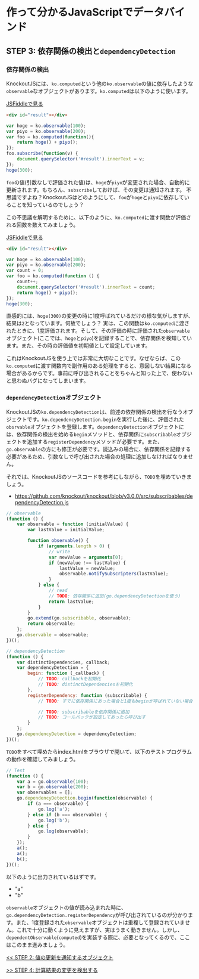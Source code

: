# 作って分かるJavaScriptでデータバインド

## STEP 3: 依存関係の検出と`dependencyDetection`

### 依存関係の検出

KnockoutJSには、`ko.computed`という他の`ko.observable`の値に依存したような`observable`なオブジェクトがあります。`ko.computed`は以下のように使います。

[JSFiddleで見る](http://jsfiddle.net/uedatakuya/52J5b)

```html
<div id="result"></div>
```

```javascript
var hoge = ko.observable(100);
var piyo = ko.observable(200);
var foo = ko.computed(function(){
    return hoge() + piyo();
});
foo.subscribe(function(v) {
    document.querySelector('#result').innerText = v;
});
hoge(300);
```

`foo`の値(引数なしで評価された値)は、`hoge`が`piyo`が変更された場合、自動的に更新されます。もちろん、`subscribe`しておけば、その変更は通知されます。
不思議ですよね？KnockoutJSはどのようにして、`foo`が`hoge`と`piyo`に依存していることを知っているのでしょう？

この不思議を解明するために、以下のように、`ko.computed`に渡す関数が評価される回数を数えてみましょう。

[JSFiddleで見る](http://jsfiddle.net/uedatakuya/MckQ8)

```html
<div id="result"></div>
```

```javascript
var hoge = ko.observable(100);
var piyo = ko.observable(200);
var count = 0;
var foo = ko.computed(function () {
    count++;
    document.querySelector('#result').innerText = count;
    return hoge() + piyo();
});
hoge(300);
```

直感的には、`hoge(300)`の変更の時に1度呼ばれているだけの様な気がしますが、結果は`2`となっています。何故でしょう？
実は、この関数は`ko.computed`に渡されたときに、1度評価されます。そして、その評価の時に評価された`observable`オブジェクト(ここでは、`hoge`と`piyo`)を記録することで、依存関係を検知しています。また、その時の評価値を初期値として設定しています。

これはKnockoutJSを使う上では非常に大切なことです。なぜならば、この`ko.computed`に渡す関数内で副作用のある処理をすると、意図しない結果になる場合があるからです。事前に呼び出されることをちゃんと知った上で、使わないと思わぬバグになってしまいます。

### `dependencyDetection`オブジェクト

KnockoutJSの`ko.dependencyDetection`は、前述の依存関係の検出を行なうオブジェクトです。`ko.dependencyDetection.begin`を実行した後に、評価された`obsrvable`オブジェクトを登録します。`dependencyDetection`オブジェクトには、依存関係の検出を始める`begin`メソッドと、依存関係に`subscribable`オブジェクトを追加する`registerDependency`メソッドが必要です。また、`go.observable`の方にも修正が必要です。読込みの場合に、依存関係を記録する必要があるため、引数なしで呼び出された場合の処理に追加しなければなりません。

それでは、KnockoutJSのソースコードを参考にしながら、`TODO`を埋めていきましょう。

* https://github.com/knockout/knockout/blob/v3.0.0/src/subscribables/dependencyDetection.js

```javascript
// observable
(function () {
    var observable = function (initialValue) {
        var lastValue = initialValue;

        function observable() {
            if (arguments.length > 0) {
                // write
                var newValue = arguments[0];
                if (newValue !== lastValue) {
                    lastValue = newValue;
                    observable.notifySubscripters(lastValue);
                }
            } else {
                // read
                // TODO: 依存関係に追加(go.dependencyDetectionを使う)
                return lastValue;
            }
        }
        go.extend(go.subscribable, observable);
        return observable;
    };
    go.observable = observable;
})();

// dependencyDetection
(function () {
    var distinctDependencies, callback;
    var dependencyDetection = {
        begin: function (_callback) {
            // TODO: callbackを初期化
            // TODO: distinctDependenciesを初期化
        },
        registerDependency: function (subscribable) {
            // TODO: すでに依存関係にあった場合と1度もbeginが呼ばれていない場合は無視

            // TODO: subscribableを依存関係に追加
            // TODO: コールバックが設定してあったら呼び出す
        }
    };
    go.dependencyDetection = dependencyDetection;
})();
```

`TODO`をすべて埋めたらindex.htmlをブラウザで開いて、以下のテストプログラムの動作を確認してみましょう。

```javascript
// Test
(function () {
    var a = go.observable(100);
    var b = go.observable(200);
    var observables = [];
    go.dependencyDetection.begin(function(observable) {
        if (a === observable) {
            go.log('a');
        } else if (b === observable) {
            go.log('b');
        } else {
            go.log(observable);
        }
    });
    a();
    a();
    b();
})();
```

以下のように出力されているはずです。

* "a"
* "b"

`observable`オブジェクトの値が読み込まれた時に、`go.dependencyDetection.registerDependency`が呼び出されているのが分かります。また、1度登録された`observable`オブジェクトは重複して登録されていません。これで十分に動くように見えますが、実はうまく動きません。しかし、`dependentObservable`(`computed`)を実装する際に、必要となってくるので、ここはこのまま進みましょう。

[<< STEP 2: 値の更新を通知するオブジェクト](step2/README.md)

[>> STEP 4: 計算結果の変更を検出する](step4/README.md)
